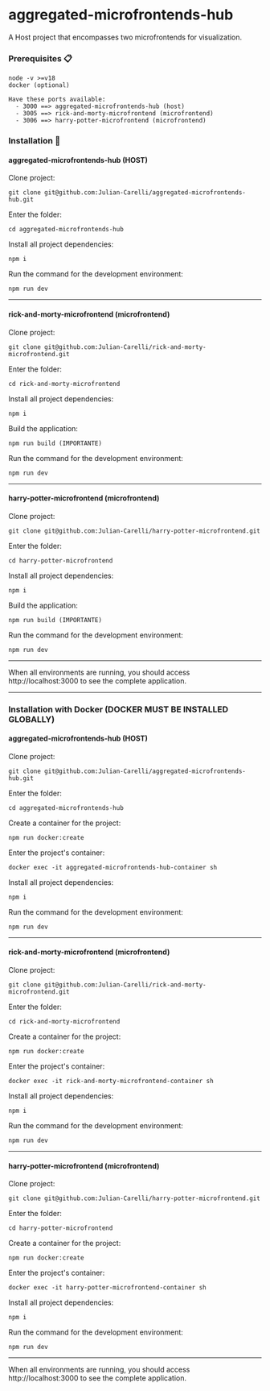 # aggregated-microfrontends-hub

A Host project that encompasses two microfrontends for visualization.

### Prerequisites 📋

```
node -v >=v18
docker (optional)

Have these ports available:
  - 3000 ==> aggregated-microfrontends-hub (host)
  - 3005 ==> rick-and-morty-microfrontend (microfrontend)
  - 3006 ==> harry-potter-microfrontend (microfrontend)
```

### Installation 🔧

#### aggregated-microfrontends-hub (HOST)

Clone project:

```
git clone git@github.com:Julian-Carelli/aggregated-microfrontends-hub.git
```

Enter the folder:

```
cd aggregated-microfrontends-hub
```

Install all project dependencies:

```
npm i
```

Run the command for the development environment:

```
npm run dev
```

------------------------------------------------------

#### rick-and-morty-microfrontend (microfrontend)

Clone project:

```
git clone git@github.com:Julian-Carelli/rick-and-morty-microfrontend.git
```

Enter the folder:

```
cd rick-and-morty-microfrontend 
```

Install all project dependencies:

```
npm i
```

Build the application:

```
npm run build (IMPORTANTE)
```

Run the command for the development environment:

```
npm run dev
```

------------------------------------------------------

#### harry-potter-microfrontend (microfrontend)

Clone project:

```
git clone git@github.com:Julian-Carelli/harry-potter-microfrontend.git
```

Enter the folder:

```
cd harry-potter-microfrontend
```

Install all project dependencies:

```
npm i
```

Build the application:

```
npm run build (IMPORTANTE)
```

Run the command for the development environment:

```
npm run dev
```

------------------------------------------------------

When all environments are running, you should access http://localhost:3000 to see the complete application.

------------------------------------------------------


### Installation with Docker (DOCKER MUST BE INSTALLED GLOBALLY)

#### aggregated-microfrontends-hub (HOST)

Clone project:

```
git clone git@github.com:Julian-Carelli/aggregated-microfrontends-hub.git
```

Enter the folder:

```
cd aggregated-microfrontends-hub
```

Create a container for the project:

```
npm run docker:create
```

Enter the project's container:

```
docker exec -it aggregated-microfrontends-hub-container sh
```

Install all project dependencies:

```
npm i
```

Run the command for the development environment:

```
npm run dev
```

------------------------------------------------------

#### rick-and-morty-microfrontend (microfrontend)

Clone project:

```
git clone git@github.com:Julian-Carelli/rick-and-morty-microfrontend.git
```

Enter the folder:

```
cd rick-and-morty-microfrontend
```

Create a container for the project:

```
npm run docker:create
```

Enter the project's container:

```
docker exec -it rick-and-morty-microfrontend-container sh
```

Install all project dependencies:

```
npm i
```

Run the command for the development environment:

```
npm run dev
```

------------------------------------------------------

#### harry-potter-microfrontend (microfrontend)

Clone project:

```
git clone git@github.com:Julian-Carelli/harry-potter-microfrontend.git
```

Enter the folder:

```
cd harry-potter-microfrontend
```

Create a container for the project:

```
npm run docker:create
```

Enter the project's container:

```
docker exec -it harry-potter-microfrontend-container sh
```

Install all project dependencies:

```
npm i
```

Run the command for the development environment:

```
npm run dev
```

------------------------------------------------------

When all environments are running, you should access http://localhost:3000 to see the complete application.
